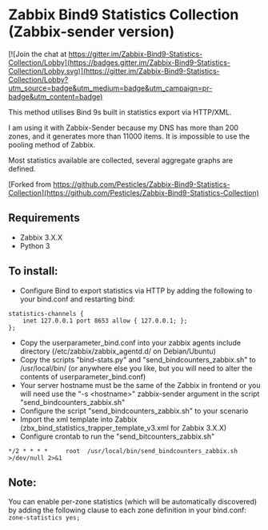 # Zabbix Bind9 Statistics Collection (Zabbix-sender version)

[![Join the chat at https://gitter.im/Zabbix-Bind9-Statistics-Collection/Lobby](https://badges.gitter.im/Zabbix-Bind9-Statistics-Collection/Lobby.svg)](https://gitter.im/Zabbix-Bind9-Statistics-Collection/Lobby?utm_source=badge&utm_medium=badge&utm_campaign=pr-badge&utm_content=badge)

This method utilises Bind 9s built in statistics export via HTTP/XML.

I am using it with Zabbix-Sender because my DNS has more than 200 zones, and it generates more than 11000 items. It is impossible to use the pooling method of Zabbix.

Most statistics available are collected, several aggregate graphs are defined.

[Forked from https://github.com/Pesticles/Zabbix-Bind9-Statistics-Collection](https://github.com/Pesticles/Zabbix-Bind9-Statistics-Collection)

## Requirements
* Zabbix 3.X.X
* Python 3


## To install:
* Configure Bind to export statistics via HTTP by adding the following to your bind.conf and restarting bind:
```
statistics-channels {
 	inet 127.0.0.1 port 8653 allow { 127.0.0.1; };
};
```
* Copy the userparameter_bind.conf into your zabbix agents include directory (/etc/zabbix/zabbix_agentd.d/ on Debian/Ubuntu)
* Copy the scripts "bind-stats.py" and "send_bindcounters_zabbix.sh" to /usr/local/bin/ (or anywhere else you like, but you will need to alter the contents of userparameter_bind.conf)
* Your server hostname must be the same of the Zabbix in frontend or you will need use the "-s \<hostname\>" zabbix-sender argument in the script "send_bindcounters_zabbix.sh"
* Configure the script "send_bindcounters_zabbix.sh" to your scenario
* Import the xml template into Zabbix (zbx_bind_statistics_trapper_template_v3.xml for Zabbix 3.X.X)
* Configure crontab to run the "send_bitcounters_zabbix.sh"
```
*/2 * * * *     root  /usr/local/bin/send_bindcounters_zabbix.sh >/dev/null 2>&1
```
## Note:

You can enable per-zone statistics (which will be automatically discovered) by adding the following clause to each zone definition in your bind.conf:
`zone-statistics yes;`
